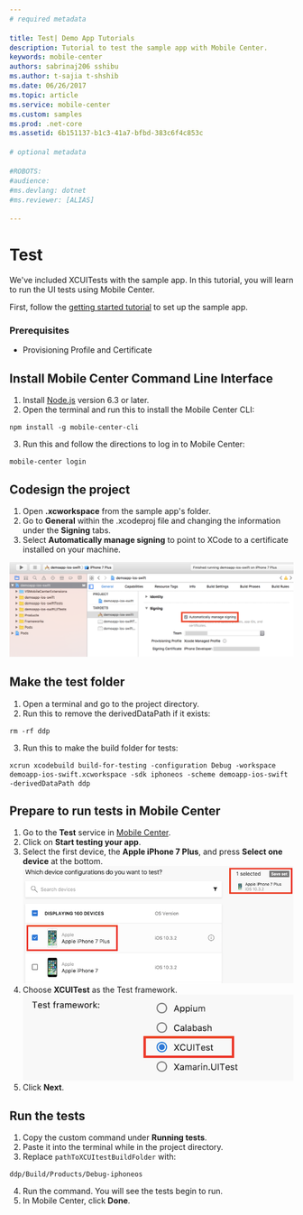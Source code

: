 ```yaml
---
# required metadata

title: Test| Demo App Tutorials
description: Tutorial to test the sample app with Mobile Center.
keywords: mobile-center
authors: sabrinaj206 sshibu
ms.author: t-sajia t-shshib
ms.date: 06/26/2017
ms.topic: article
ms.service: mobile-center
ms.custom: samples
ms.prod: .net-core
ms.assetid: 6b151137-b1c3-41a7-bfbd-383c6f4c853c

# optional metadata

#ROBOTS:
#audience:
#ms.devlang: dotnet
#ms.reviewer: [ALIAS]

---
```


# Test

We've included XCUITests with the sample app. In this tutorial, you will learn to run the UI tests using Mobile Center.

First, follow the [getting started tutorial](/getting-started.md) to set up the sample app.

### Prerequisites
- Provisioning Profile and Certificate

## Install Mobile Center Command Line Interface

1. Install [Node.js](https://nodejs.org/en/) version 6.3 or later.
2. Open the terminal and run this to install the Mobile Center CLI:

  ```shell
  npm install -g mobile-center-cli
  ```

3. Run this and follow the directions to log in to Mobile Center:

  ```shell
  mobile-center login
  ```

## Codesign the project <!-- UPDATE THIS -->
1. Open **.xcworkspace** from the sample app's folder.
2. Go to **General** within the .xcodeproj file and changing the information under the **Signing** tabs.
3. Select **Automatically manage signing** to point to XCode to a certificate installed on your machine.  
<!--4. Change "Provisioning Profile" to match your own. 5. Go to the **Build Settings** tab and go to **Signing**, then **Code Signing Identity**. Change the selection for all four tabs under Code Signing Identity (Debug, Any iOS SDK, Release, Any iOS SDK) to your unique identity in keychain. 6. Change **Deployment Team** to your own and **Provisioning Profile** to your provisioning profile. 7. Going to **General** within the .xcodeproj file, going to the first subsection, **Identity** and changing the information for **Bundle Identifier**. Use the bundle associated with the app in your Apple Developer account. See additional information [here](https://developer.apple.com/library/content/documentation/IDEs/Conceptual/AppDistributionGuide/MaintainingProfiles/MaintainingProfiles.html).-->
![Codesigning](Images/Sign_code_ios.png)

## Make the test folder
1. Open a terminal and go to the project directory.
2. Run this to remove the derivedDataPath if it exists:

  ```shell
  rm -rf ddp
  ```

3. Run this to make the build folder for tests:

  ```shell
  xcrun xcodebuild build-for-testing -configuration Debug -workspace demoapp-ios-swift.xcworkspace -sdk iphoneos -scheme demoapp-ios-swift -derivedDataPath ddp
  ```

## Prepare to run tests in Mobile Center
1. Go to the **Test** service in [Mobile Center](https://mobile.azure.com/apps).
2. Click on **Start testing your app**.
3. Select the first device, the **Apple iPhone 7 Plus**, and press **Select one device** at the bottom.  
![Select one device](Images/Select_device_ios.png)
4. Choose **XCUITest** as the Test framework.  
![Test framework](Images/Test_framework_ios.png)
5. Click **Next**.


## Run the tests
1. Copy the custom command under **Running tests**.
2. Paste it into the terminal while in the project directory.
3. Replace ```pathToXCUItestBuildFolder``` with: <!--Gif here-->

  ```shell
  ddp/Build/Products/Debug-iphoneos
  ```

4. Run the command. You will see the tests begin to run.
5. In Mobile Center, click **Done**.
